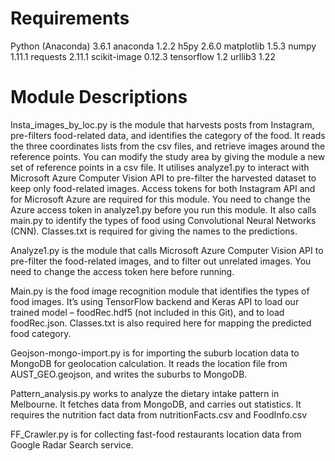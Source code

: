 # Requirements

Python	(Anaconda)	3.6.1
anaconda 		1.2.2
h5py			2.6.0
matplotlib		1.5.3
numpy			1.11.1
requests		2.11.1
scikit-image		0.12.3
tensorflow		1.2
urllib3			1.22

# Module Descriptions

Insta_images_by_loc.py is the module that harvests posts from Instagram, pre-filters food-related data, and identifies the category of the food. It reads the three coordinates lists from the csv files, and retrieve images around the reference points. You can modify the study area by giving the module a new set of reference points in a csv file. It utilises analyze1.py to interact with Microsoft Azure Computer Vision API to pre-filter the harvested dataset to keep only food-related images. Access tokens for both Instagram API and for Microsoft Azure are required for this module. You need to change the Azure access token in analyze1.py before you run this module. It also calls main.py to identify the types of food using Convolutional Neural Networks (CNN). Classes.txt is required for giving the names to the predictions. 

Analyze1.py is the module that calls Microsoft Azure Computer Vision API to pre-filter the food-related images, and to filter out unrelated images. You need to change the access token here before running.

Main.py is the food image recognition module that identifies the types of food images. It’s using TensorFlow backend and Keras API to load our trained model – foodRec.hdf5 (not included in this Git), and to load foodRec.json. Classes.txt is also required here for mapping the predicted food category.

Geojson-mongo-import.py is for importing the suburb location data to MongoDB for geolocation calculation. It reads the location file from AUST_GEO.geojson, and writes the suburbs to MongoDB.

Pattern_analysis.py works to analyze the dietary intake pattern in Melbourne. It fetches data from MongoDB, and carries out statistics. It requires the nutrition fact data from nutritionFacts.csv and FoodInfo.csv

FF_Crawler.py is for collecting fast-food restaurants location data from Google Radar Search service.

